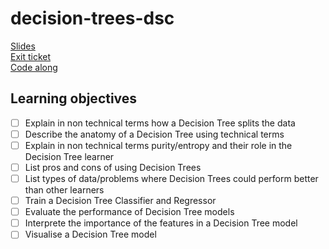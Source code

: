 # decision-trees-dsc


[Slides](https://docs.google.com/presentation/d/1HMdbKQTTimNzt_2y8AFwWLv9aq0ojoPzoRPDMCN3QPc/edit?usp=sharing) <br>
[Exit ticket](https://forms.gle/sY5RYD1jHytX6FkGA) <br>
[Code along](https://github.com/learn-co-students/decision-trees-dsc/blob/master/decision%20trees.ipynb)


## Learning objectives

* [ ] Explain in non technical terms how a Decision Tree splits the data
* [ ] Describe the anatomy of a Decision Tree using technical terms
* [ ] Explain in non technical terms purity/entropy and their role in the Decision Tree learner
* [ ] List pros and cons of using Decision Trees
* [ ] List types of data/problems where Decision Trees could perform better than other learners
* [ ] Train a Decision Tree Classifier and Regressor
* [ ] Evaluate the performance of Decision Tree models
* [ ] Interprete the importance of the features in a Decision Tree model
* [ ] Visualise a Decision Tree model
